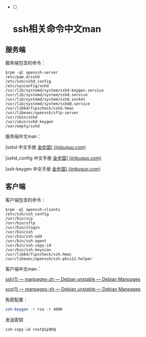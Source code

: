 - [ ] # ssh相关命令中文man


## 服务端

服务端包含的命令：

```
$rpm -ql openssh-server                                                                                                                                          
/etc/pam.d/sshd
/etc/ssh/sshd_config
/etc/sysconfig/sshd
/usr/lib/systemd/system/sshd-keygen.service
/usr/lib/systemd/system/sshd.service
/usr/lib/systemd/system/sshd.socket
/usr/lib/systemd/system/sshd@.service
/usr/lib64/fipscheck/sshd.hmac
/usr/libexec/openssh/sftp-server
/usr/sbin/sshd
/usr/sbin/sshd-keygen
/var/empty/sshd
```

服务端中文man：

[sshd 中文手册 [金步国\] (jinbuguo.com)](https://www.jinbuguo.com/openssh/sshd.html)

[sshd_config 中文手册 [金步国\] (jinbuguo.com)](https://www.jinbuguo.com/openssh/sshd_config.html)

[ssh-keygen 中文手册 [金步国\] (jinbuguo.com)](https://www.jinbuguo.com/openssh/ssh-keygen.html)



## 客户端

客户端包含的命令：

```
$rpm -ql openssh-clients                                                                                                                                         
/etc/ssh/ssh_config
/usr/bin/scp
/usr/bin/sftp
/usr/bin/slogin
/usr/bin/ssh
/usr/bin/ssh-add
/usr/bin/ssh-agent
/usr/bin/ssh-copy-id
/usr/bin/ssh-keyscan
/usr/lib64/fipscheck/ssh.hmac
/usr/libexec/openssh/ssh-pkcs11-helper
```

客户端中文man：

[ssh(1) — manpages-zh — Debian unstable — Debian Manpages](https://manpages.debian.org/unstable/manpages-zh/ssh.1.zh_CN.html)

[scp(1) — manpages-zh — Debian unstable — Debian Manpages](https://manpages.debian.org/unstable/manpages-zh/scp.1.zh_CN.html)



免密配置：

```bash
ssh-keygen -t rsa -b 4096
```

发送密钥

```bash
ssh-copy-id root@ip地址
```

